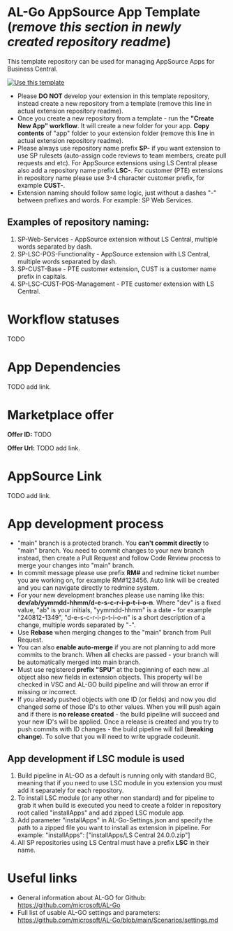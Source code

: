 # AL-Go AppSource App Template (_remove this section in newly created repository readme_)

This template repository can be used for managing AppSource Apps for Business Central.

[![Use this template](https://github.com/microsoft/AL-Go/assets/10775043/ca1ecc85-2fd3-4ab5-a866-bd2e7e80259d)](https://github.com/new?template_name=AL-Go-AppSource&template_owner=StrongPointLT-ERP)

- Please **DO NOT** develop your extension in this template repository, instead create a new repository from a template (remove this line in actual extension repository readme). 
- Once you create a new repository from a template - run the **"Create New App" workflow**. It will create a new folder for your app. **Copy contents** of "app" folder to your extension folder (remove this line in actual extension repository readme).
- Please always use repository name prefix **SP-** if you want extension to use SP rulesets (auto-assign code reviews to team members, create pull requests and etc). For AppSource extensions using LS Central please also add a repository name prefix **LSC-**. For customer (PTE) extensions in repository name please use 3-4 character customer prefix, for example **CUST-**.
- Extension naming should follow same logic, just without a dashes "-" between prefixes and words. For example: SP Web Services.

## Examples of repository naming:
1. SP-Web-Services - AppSource extension without LS Central, multiple words separated by dash.
2. SP-LSC-POS-Functionality - AppSource extension with LS Central, multiple words separated by dash.
3. SP-CUST-Base - PTE customer extension, CUST is a customer name prefix in capitals.
4. SP-LSC-CUST-POS-Management - PTE customer extension with LS Central.

# Workflow statuses
TODO

# App Dependencies
TODO add link.

# Marketplace offer

**Offer ID:** TODO

**Offer Url:** TODO add link.

# AppSource Link
TODO add link.

# App development process

- "main" branch is a protected branch. You **can't commit directly** to "main" branch. You need to commit changes to your new branch instead, then create a Pull Request and follow Code Review process to merge your changes into "main" branch.
- In commit message please use prefix **RM#** and redmine ticket number you are working on, for example RM#123456. Auto link will be created and you can navigate directly to redmine system.
- For your new development branches please use naming like this: **dev/ab/yymmdd-hhmm/d-e-s-c-r-i-p-t-i-o-n**. Where "dev" is a fixed value, "ab" is your initials, "yymmdd-hhmm" is a date - for example "240812-1349", "d-e-s-c-r-i-p-t-i-o-n" is a short description of a change, multiple words separated by "-".
- Use **Rebase** when merging changes to the "main" branch from Pull Request.
- You can also **enable auto-merge** if you are not planning to add more commits to the branch. When all checks are passed - your branch will be automatically merged into main branch.
- Must use registered **prefix "SPU"** at the beginning of each new .al object also new fields in extension objects. This property will be checked in VSC and AL-GO build pipeline and will throw an error if missing or incorrect.
- If you already pushed objects with one ID (or fields) and now you did changed some of those ID's to other values. When you will push again and if there is **no release created** - the build pipeline will succeed and your new ID's will be applied. Once a release is created and you try to push commits with ID changes - the build pipeline will fail (**breaking change**). To solve that you will need to write upgrade codeunit.

## App development if LSC module is used

1. Build pipeline in AL-GO as a default is running only with standard BC, meaning that if you need to use LSC module in you extension you must add it separately for each repository.
2. To install LSC module (or any other non standard) and for pipeline to grab it when build is executed you need to create a folder in repository root called "installApps" and add zipped LSC module app.
3. Add parameter "installApps" in AL-Go-Settings.json and specify the path to a zipped file you want to install as extension in pipeline. For example: "installApps": ["installApps/LS Central 24.0.0.zip"]
4. All SP repositories using LS Central must have a prefix **LSC** in their name.

# Useful links

- General information about AL-GO for Github: https://github.com/microsoft/AL-Go
- Full list of usable AL-GO settings and parameters: https://github.com/microsoft/AL-Go/blob/main/Scenarios/settings.md
